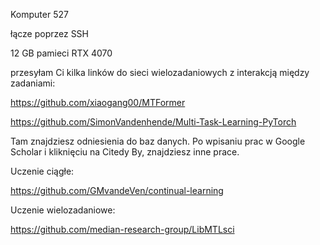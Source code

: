 Komputer 527

łącze poprzez SSH

12 GB pamieci 
RTX 4070




przesyłam Ci kilka linków do sieci wielozadaniowych z interakcją między zadaniami:

https://github.com/xiaogang00/MTFormer

https://github.com/SimonVandenhende/Multi-Task-Learning-PyTorch

Tam znajdziesz odniesienia do baz danych. Po wpisaniu prac w Google Scholar i kliknięciu na Citedy By, znajdziesz inne prace.

Uczenie ciągłe:

https://github.com/GMvandeVen/continual-learning

Uczenie wielozadaniowe:

https://github.com/median-research-group/LibMTLsci